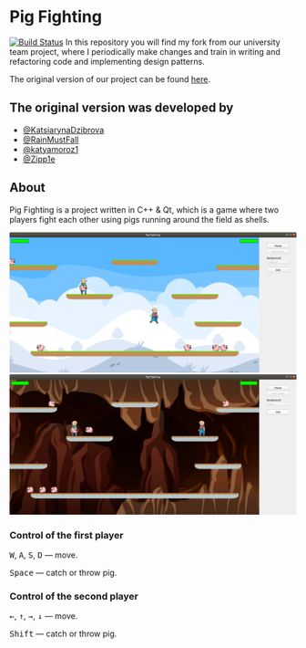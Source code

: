 # Pig Fighting
[![Build Status](https://travis-ci.com/RainMustFall/pig-fighting.svg?branch=master)](https://travis-ci.com/RainMustFall/pig-fighting)
In this repository you will find my fork from our university team project, where I periodically make changes and train in writing and refactoring code and implementing design patterns. 

The original version of our project can be found [here](https://github.com/KatsiarynaDzibrova/pig_fighting).

## The original version was developed by
* [@KatsiarynaDzibrova](https://github.com/KatsiarynaDzibrova)
* [@RainMustFall](https://github.com/RainMustFall)
* [@katyamoroz1](https://github.com/katyamoroz1)
* [@Zipp1e](https://github.com/Zipp1e)

## About
Pig Fighting is a project written in C++ & Qt, which is a game where two players fight each other using pigs running around the field as shells. 

![](images/screenshot1.png)
![](images/screenshot2.png)

### Control of the first player
<kbd>W</kbd>, <kbd>A</kbd>, <kbd>S</kbd>, <kbd>D</kbd> — move. 

<kbd>Space</kbd> — catch or throw pig. 

### Control of the second player
<kbd>&#8592;</kbd>, <kbd>&#8593;</kbd>, <kbd>&#8594;</kbd>, <kbd>&#8595;</kbd> — move. 

<kbd>Shift</kbd> — catch or throw pig. 
